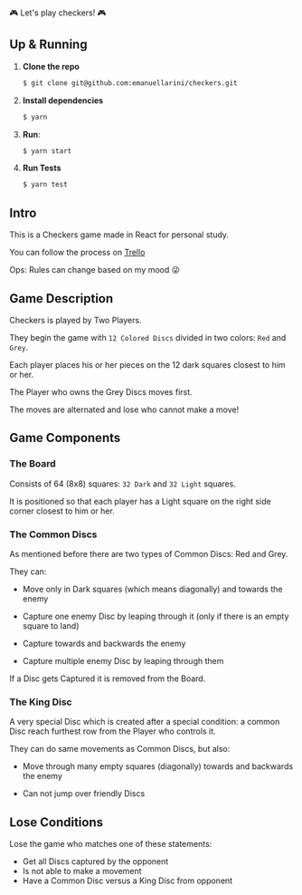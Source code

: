 :video_game: Let's play checkers! :video_game:

## Up & Running

1. **Clone the repo**

   ```sh
   $ git clone git@github.com:emanuellarini/checkers.git
   ```

2. **Install dependencies**

   ```sh
   $ yarn
   ```

3. **Run**:

   ```sh
   $ yarn start
   ```

4. **Run Tests**

   ```sh
   $ yarn test
   ```

## Intro

This is a Checkers game made in React for personal study.

You can follow the process on
[Trello](https://trello.com/b/mjk3IU7g/checkers-board)

Ops: Rules can change based on my mood :stuck_out_tongue_winking_eye:

## Game Description

Checkers is played by Two Players.

They begin the game with `12 Colored Discs` divided in two colors: `Red` and
`Grey`.

Each player places his or her pieces on the 12 dark squares closest to him or
her.

The Player who owns the Grey Discs moves first.

The moves are alternated and lose who cannot make a move!

## Game Components

### The Board

Consists of 64 (8x8) squares: `32 Dark` and `32 Light` squares.

It is positioned so that each player has a Light square on the right side corner
closest to him or her.

### The Common Discs

As mentioned before there are two types of Common Discs: Red and Grey.

They can:

- Move only in Dark squares (which means diagonally) and towards the enemy

- Capture one enemy Disc by leaping through it (only if there is an empty square
  to land)

- Capture towards and backwards the enemy

- Capture multiple enemy Disc by leaping through them

If a Disc gets Captured it is removed from the Board.

### The King Disc

A very special Disc which is created after a special condition: a common Disc
reach furthest row from the Player who controls it.

They can do same movements as Common Discs, but also:

- Move through many empty squares (diagonally) towards and backwards the enemy

- Can not jump over friendly Discs

## Lose Conditions

Lose the game who matches one of these statements:

- Get all Discs captured by the opponent
- Is not able to make a movement
- Have a Common Disc versus a King Disc from opponent
